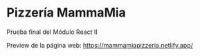 <h1>Pizzería MammaMia</h1> 

Prueba final del Módulo React II 

Preview de la página web: https://mammamiapizzeria.netlify.app/

